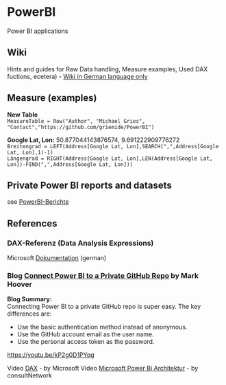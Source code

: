 # PowerBI
Power BI applications

## Wiki
Hints and guides for Raw Data handling, Measure examples, Used DAX fuctions, ecetera) - [Wiki in German language only](https://github.com/griemide/PowerBI/wiki)

## Measure (examples)

**New Table**  
```MeasureTable = Row("Author", "Michael Gries", "Contact","https://github.com/griemide/PowerBI")```  

**Google Lat, Lon:** 50.877044143876574, 9.691222909776272  
```Breitengrad = LEFT(Address[Google Lat, Lon],SEARCH(",",Address[Google Lat, Lon],1)-1)```    
```Längengrad = RIGHT(Address[Google Lat, Lon],LEN(Address[Google Lat, Lon])-FIND(",",Address[Google Lat, Lon]))```    

## Private Power BI reports and datasets
see [PowerBI-Berichte](https://github.com/griemide/PowerBI-Berichte)

## References  

### DAX-Referenz (Data Analysis Expressions)
Microsoft [Dokumentation](https://learn.microsoft.com/de-de/dax/) (german)  

### Blog [Connect Power BI to a Private GitHub Repo](https://smootherconsulting.com/learn/connect-power-bi-to-private-github-repo) by Mark Hoover  
**Blog Summary:**  
Connecting Power BI to a private GitHub repo is super easy. The key differences are:  
* Use the basic authentication method instead of anonymous.  
* Use the GitHub account email as the user name.  
* Use the personal access token as the password.

https://youtu.be/kP2g0D1PYqg


Video [DAX](https://learn.microsoft.com/de-de/dax/)  - by Microsoft
Video [Microsoft Power Bi Architektur](https://youtu.be/kP2g0D1PYqg)  - by consultNetwork
[]() 
[]() 
[]() 
[]() 
[]() 
